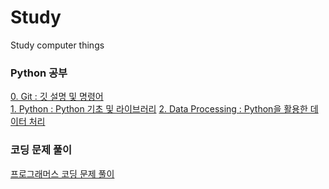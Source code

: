 # Study
Study computer things


### Python 공부
[0. Git : 깃 설명 및 명령어](0.Git/)  
[1. Python : Python 기초 및 라이브러리](1.Python/)
[2. Data Processing : Python을 활용한 데이터 처리](2.DataProcessing/)

### 코딩 문제 풀이
[프로그래머스 코딩 문제 풀이](./programmers/)